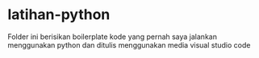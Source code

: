 # latihan-python
Folder ini berisikan boilerplate kode yang pernah saya jalankan menggunakan python dan ditulis menggunakan media visual studio code